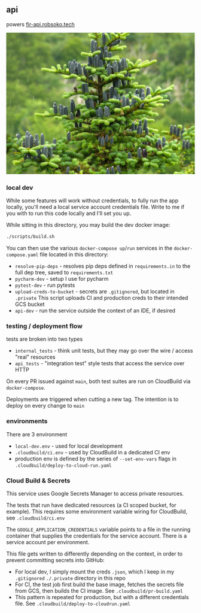 ## api

powers [fir-api.robsoko.tech](https://fir-api.robsoko.tech/docs)


![img](./assets/fir.jpg)


### local dev

While some features will work without credentials, to fully run the app locally, you'll need a local service account credentials file. Write to me if you with to run this code locally and I'll set you up.

While sitting in this directory, you may build the dev docker image:
```bash
./scripts/build.sh
```

You can then use the various `docker-compose up`/`run` services in the `docker-compose.yaml` file located in this directory:
 - `resolve-pip-deps` - resolves pip deps defined in `requirements.in` to the full dep tree, saved to `requirements.txt`
 - `pycharm-dev` - setup I use for pycharm
 - `pytest-dev` - run pytests
 - `upload-creds-to-bucket` - secrets are `.gitignored`, but located in `.private` This script uploads CI and production creds to their intended GCS bucket
 - `api-dev` - run the service outside the context of an IDE, if desired


### testing / deployment flow

tests are broken into two types
 * `internal_tests` - think unit tests, but they may go over the wire / access "real" resources
 * `api_tests` - "integration test" style tests that access the service over HTTP

On every PR issued against `main`, both test suites are run on CloudBuild via `docker-compose`.

Deployments are triggered when cutting a new tag. The intention is to deploy on every change to `main`


### environments
There are 3 environment
 * `local-dev.env` - used for local development
 * `.cloudbuild/ci.env` - used by CloudBuild in a dedicated CI env
 * production env is defined by the series of `--set-env-vars` flags in `.cloudbuild/deploy-to-cloud-run.yaml`

### Cloud Build & Secrets
This service uses Google Secrets Manager to access private resources.

The tests that run have dedicated resources (a CI scoped bucket, for example). This requires some environment variable wiring for CloudBuild, see `.cloudbuild/ci.env`

The `GOOGLE_APPLICATION_CREDENTIALS` variable points to a file in the running container that supplies the credentials for the
service account. There is a service account per environment.

This file gets written to differently depending on the context, in order to prevent committing secrets into GitHub:
 * For local dev, I simply mount the creds `.json`, which I keep in my `.gitignored` `./.private` directory in this repo
 * For CI, the test job first build the base image, fetches the secrets file from GCS, then builds the CI image. See `.cloudbuild/pr-build.yaml`
 * This pattern is repeated for production, but with a different credentials file. See `.cloudbuild/deploy-to-cloudrun.yaml`
